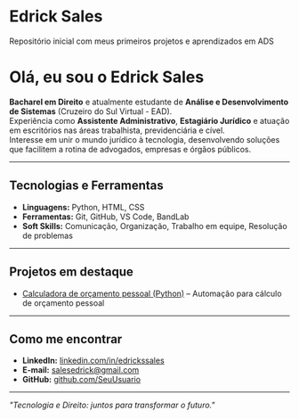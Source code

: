 # Edrick Sales
Repositório inicial com meus primeiros projetos e aprendizados em ADS
# Olá, eu sou o Edrick Sales 

**Bacharel em Direito** e atualmente estudante de **Análise e Desenvolvimento de Sistemas** (Cruzeiro do Sul Virtual - EAD).  
Experiência como **Assistente Administrativo**, **Estagiário Jurídico** e atuação em escritórios nas áreas trabalhista, previdenciária e cível.  
Interesse em unir o mundo jurídico à tecnologia, desenvolvendo soluções que facilitem a rotina de advogados, empresas e órgãos públicos.  

---

## Tecnologias e Ferramentas
- **Linguagens:** Python, HTML, CSS
- **Ferramentas:** Git, GitHub, VS Code, BandLab
- **Soft Skills:** Comunicação, Organização, Trabalho em equipe, Resolução de problemas

---

## Projetos em destaque
- [Calculadora de orçamento pessoal (Python)](https://github.com/salesedrick/calculadora-de-or-amento-pessoal/blob/c2e6e7cacad9ecd7dbe70f30a158081f64930a5c/Calculadora%20de%20Or%C3%A7amento%20Pessoal.py) – Automação para cálculo de orçamento pessoal


---

## Como me encontrar
- **LinkedIn:** [linkedin.com/in/edrickssales](https://www.linkedin.com/in/edrickssales)
- **E-mail:** salesedrick@gmail.com
- **GitHub:** [github.com/SeuUsuario](https://github.com/edricksales)

---
*"Tecnologia e Direito: juntos para transformar o futuro."*

